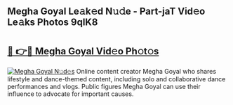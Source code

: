 ## Megha Goyal Le𝚊k𝚎d N𝚞𝚍e - Part-jaT Vid𝚎o Le𝚊ks Photos 9qlK8

# <h2><a href="http://fbb97r4.evod.top/?m=Megha+Goyal">🔗 👉🔴 Megha Goyal Vid𝚎o Ph𝚘t𝚘s</a></h2>

[![Megha Goyal N𝚞d𝚎s](https://i.imgur.com/8V9OHl7.gif)](http://fbb97r4.evod.top/?m=Megha+Goyal)
Online content creator Megha Goyal who shares lifestyle and dance-themed content, including solo and collaborative dance performances and vlogs. Public figures Megha Goyal can use their influence to advocate for important causes. 
